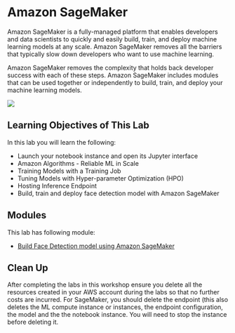 # Amazon SageMaker

Amazon SageMaker is a fully-managed platform that enables developers and data scientists to quickly and easily build, train, and deploy machine learning models at any scale. Amazon SageMaker removes all the barriers that typically slow down developers who want to use machine learning.

Amazon SageMaker removes the complexity that holds back developer success with each of these steps. Amazon SageMaker includes modules that can be used together or independently to build, train, and deploy your machine learning models.

![](assets/sm.png)

## Learning Objectives of This Lab

In this lab you will learn the following:

- Launch your notebook instance and open its Jupyter interface
- Amazon Algorithms - Reliable ML in Scale
- Training Models with a Training Job
- Tuning Models with Hyper-parameter Optimization (HPO)
- Hosting Inference Endpoint
- Build, train and deploy face detection model with Amazon SageMaker

## Modules

This lab has following module:

- [Build Face Detection model using Amazon SageMaker](1-FaceDetection)

## Clean Up
After completing the labs in this workshop ensure you delete all the resources created in your AWS account during the labs so that no further costs are incurred. For SageMaker, you should delete the endpoint (this also deletes the ML compute instance or instances, the endpoint configuration, the model and the the notebook instance. You will need to stop the instance before deleting it.
